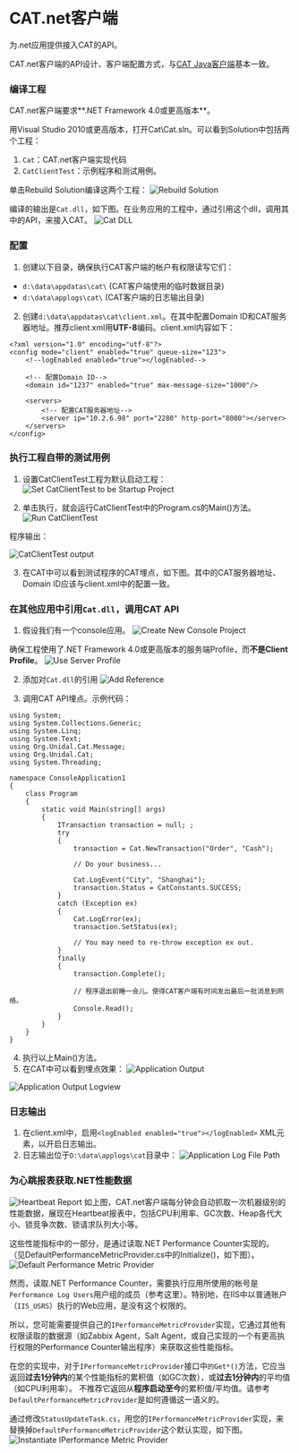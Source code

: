 # CAT.net客户端
为.net应用提供接入CAT的API。

CAT.net客户端的API设计、客户端配置方式，与[CAT Java客户端](https://github.com/dianping/cat)基本一致。

### 编译工程
CAT.net客户端要求**.NET Framework 4.0或更高版本**。

用Visual Studio 2010或更高版本，打开Cat\Cat.sln。可以看到Solution中包括两个工程：

1. `Cat`：CAT.net客户端实现代码
2. `CatClientTest`：示例程序和测试用例。

单击Rebuild Solution编译这两个工程：
![Rebuild Solution](doc/rebuild-solution.png)

编译的输出是`Cat.dll`，如下图。在业务应用的工程中，通过引用这个dll，调用其中的API，来接入CAT。
![Cat DLL](doc/cat-dll-location.png)

### 配置
1. 创建以下目录，确保执行CAT客户端的帐户有权限读写它们：
  - `d:\data\appdatas\cat\`  (CAT客户端使用的临时数据目录)
  - `d:\data\applogs\cat\`  (CAT客户端的日志输出目录)
2. 创建`d:\data\appdatas\cat\client.xml`。在其中配置Domain ID和CAT服务器地址。推荐client.xml用**UTF-8**编码。client.xml内容如下：
```
<?xml version="1.0" encoding="utf-8"?>
<config mode="client" enabled="true" queue-size="123">
	<!--logEnabled enabled="true"></logEnabled-->
	
	<!-- 配置Domain ID-->
	<domain id="1237" enabled="true" max-message-size="1000"/>
	
	<servers>
		<!-- 配置CAT服务器地址-->
		<server ip="10.2.6.98" port="2280" http-port="8080"></server>
	</servers>
</config>
```

### 执行工程自带的测试用例
1. 设置CatClientTest工程为默认启动工程：
![Set CatClientTest to be Startup Project](doc/set-startup-project.png)

2. 单击执行，就会运行CatClientTest中的Program.cs的Main()方法。
![Run CatClientTest](doc/run-cat-client-test.png)

程序输出：

![CatClientTest output](doc/catclienttest-output.png)

3. 在CAT中可以看到测试程序的CAT埋点，如下图。其中的CAT服务器地址、Domain ID应该与client.xml中的配置一致。

### 在其他应用中引用`Cat.dll`，调用CAT API
1. 假设我们有一个console应用。
![Create New Console Project](doc/new-console-project.png)

确保工程使用了.NET Framework 4.0或更高版本的服务端Profile，而**不是Client Profile**。
![Use Server Profile](doc/use-server-profile.png)

2. 添加对`Cat.dll`的引用
![Add Reference](doc/add-reference.png)

3. 调用CAT API埋点。示例代码：
```
using System;
using System.Collections.Generic;
using System.Linq;
using System.Text;
using Org.Unidal.Cat.Message;
using Org.Unidal.Cat;
using System.Threading;

namespace ConsoleApplication1
{
    class Program
    {
        static void Main(string[] args)
        {
            ITransaction transaction = null; ;
            try
            {
                transaction = Cat.NewTransaction("Order", "Cash");

                // Do your business...

                Cat.LogEvent("City", "Shanghai");
                transaction.Status = CatConstants.SUCCESS;
            }
            catch (Exception ex)
            {
            	Cat.LogError(ex);
                transaction.SetStatus(ex);
                
                // You may need to re-throw exception ex out.
            }
            finally
            {
                transaction.Complete();

                // 程序退出前睡一会儿。使得CAT客户端有时间发出最后一批消息到网络。
                Console.Read();
            }
        }
    }
}
```

4. 执行以上Main()方法。
5. 在CAT中可以看到埋点效果：
![Application Output](doc/console-app-output.png)

![Application Output Logview](doc/console-app-output-logview.png)

### 日志输出
1. 在client.xml中，启用`<logEnabled enabled="true"></logEnabled>` XML元素，以开启日志输出。
2. 日志输出位于`D:\data\applogs\cat`目录中：
![Application Log File Path](doc/console-app-log-file-path.png)

### 为心跳报表获取.NET性能数据
![Heartbeat Report](doc/heartbeat-output.png.png)
如上图，CAT.net客户端每分钟会自动抓取一次机器级别的性能数据，展现在Heartbeat报表中，包括CPU利用率、GC次数、Heap各代大小、锁竞争次数、锁请求队列大小等。

这些性能指标中的一部分，是通过读取.NET Performance Counter实现的。
（见DefaultPerformanceMetricProvider.cs中的Initialize()，如下图）。
![Default Performance Metric Provider](doc/default-performance-metric-provider.png)

然而，读取.NET Performance Counter，需要执行应用所使用的帐号是`Performance Log Users`用户组的成员（参考这里）。特别地，在IIS中以普通账户（`IIS_USRS`）执行的Web应用，是没有这个权限的。

所以，您可能需要提供自己的`IPerformanceMetricProvider`实现，它通过其他有权限读取的数据源（如Zabbix Agent，Salt Agent，或自己实现的一个有更高执行权限的Performance Counter输出程序）来获取这些性能指标。
	
在您的实现中，对于`IPerformanceMetricProvider`接口中`的Get*()`方法，它应当返回**过去1分钟内**的某个性能指标的累积值（如GC次数），或**过去1分钟内**的平均值（如CPU利用率）。 不推荐它返回从**程序启动至今**的累积值/平均值。请参考`DefaultPerformanceMetricProvider`是如何遵循这一语义的。

通过修改`StatusUpdateTask.cs`，用您的`IPerformanceMetricProvider`实现，来替换掉`DefaultPerformanceMetricProvider`这个默认实现，如下图。
![Instantiate IPerformance Metric Provider](instantiate-performance-metric-provider.png)


